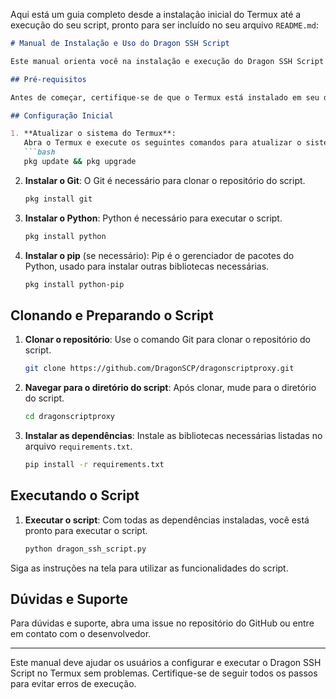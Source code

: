 Aqui está um guia completo desde a instalação inicial do Termux até a execução do seu script, pronto para ser incluído no seu arquivo `README.md`:

```markdown
# Manual de Instalação e Uso do Dragon SSH Script

Este manual orienta você na instalação e execução do Dragon SSH Script no Termux, um emulador de terminal para Android.

## Pré-requisitos

Antes de começar, certifique-se de que o Termux está instalado em seu dispositivo Android. Você pode baixar o Termux da F-Droid ou da Play Store.

## Configuração Inicial

1. **Atualizar o sistema do Termux**:
   Abra o Termux e execute os seguintes comandos para atualizar o sistema:
   ```bash
   pkg update && pkg upgrade
   ```

2. **Instalar o Git**:
   O Git é necessário para clonar o repositório do script.
   ```bash
   pkg install git
   ```

3. **Instalar o Python**:
   Python é necessário para executar o script.
   ```bash
   pkg install python
   ```

4. **Instalar o pip** (se necessário):
   Pip é o gerenciador de pacotes do Python, usado para instalar outras bibliotecas necessárias.
   ```bash
   pkg install python-pip
   ```

## Clonando e Preparando o Script

1. **Clonar o repositório**:
   Use o comando Git para clonar o repositório do script.
   ```bash
   git clone https://github.com/DragonSCP/dragonscriptproxy.git
   ```

2. **Navegar para o diretório do script**:
   Após clonar, mude para o diretório do script.
   ```bash
   cd dragonscriptproxy
   ```

3. **Instalar as dependências**:
   Instale as bibliotecas necessárias listadas no arquivo `requirements.txt`.
   ```bash
   pip install -r requirements.txt
   ```

## Executando o Script

1. **Executar o script**:
   Com todas as dependências instaladas, você está pronto para executar o script.
   ```bash
   python dragon_ssh_script.py
   ```

Siga as instruções na tela para utilizar as funcionalidades do script.

## Dúvidas e Suporte

Para dúvidas e suporte, abra uma issue no repositório do GitHub ou entre em contato com o desenvolvedor.

---

Este manual deve ajudar os usuários a configurar e executar o Dragon SSH Script no Termux sem problemas. Certifique-se de seguir todos os passos para evitar erros de execução.
